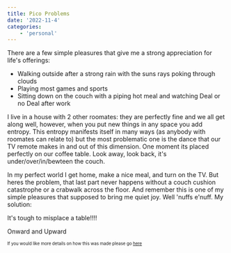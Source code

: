 ```yaml
---
title: Pico Problems
date: '2022-11-4'
categories:
    - 'personal'
---
```

There are a few simple pleasures that give me a strong appreciation for life's offerings:
- Walking outside after a strong rain with the suns rays poking through clouds
- Playing most games and sports
- Sitting down on the couch with a piping hot meal and watching Deal or no Deal after work

I live in a house with 2 other roomates: they are perfectly fine and we all get along well, however, when you put new things in any space you add entropy. This entropy manifests itself in many ways (as anybody with roomates can relate to) but the most problematic one is the dance that our TV remote makes in and out of this dimension. One moment its placed perfectly on our coffee table. Look away, look back, it's under/over/in/bewteen the couch. 

In my perfect world I get home, make a nice meal, and turn on the TV. But heres the problem, that last part never happens without a couch cushion catastrophe or a crabwalk across the floor. And remember this is one of my simple pleasures that supposed to bring me quiet joy. Well 'nuffs e'nuff. My solution:


It's tough to misplace a table!!!!

Onward and Upward

<sup><sub>If you would like more details on how this was made please go [here](https://github.com/skillfulman2/remote)</sub></sup>
  




